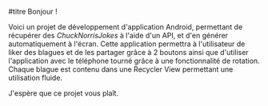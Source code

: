 #titre Bonjour !

Voici un projet de développement d'application Android, permettant de récupérer des *ChuckNorrisJokes* à l'aide d'un API, et d'en générer automatiquement à l'écran. Cette application permettra à l'utilisateur de liker des blagues et de les partager grâce à 2 boutons ainsi que d'utiliser l'application avec le téléphone tourné grâce à une fonctionnalité de rotation. Chaque blague est contenu dans une Recycler View permettant une utilisation fluide.

J'espère que ce projet vous plaît.
